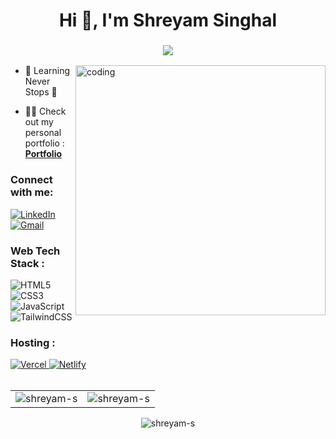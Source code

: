 <h1 align="center">Hi 👋, I'm Shreyam Singhal</h1>
<h3 align="center"> <img src="https://readme-typing-svg.herokuapp.com?font=Fira+Code&pause=1000&color=38F7A2&width=435&lines=An+Aspiring+Software+Engineer" /> </h3>
<img align="right" alt="coding" width="400" src="https://user-images.githubusercontent.com/55389276/140866485-8fb1c876-9a8f-4d6a-98dc-08c4981eaf70.gif">

- 🌱 Learning Never Stops 🚀

<!-- - 💬 Ask me about **Web Development, Java, DBMS, MySQL** -->

- 👨‍💻 Check out my personal portfolio : **<a href="https://personalportfoliowebsitee.netlify.app/" target="_blank">Portfolio</a>**


<h3 align="left">Connect with me:</h3>
<div align="left">
  <a href="https://www.linkedin.com/in/shreyam-singhal-a1422a22b/"><img alt="LinkedIn" src="https://img.shields.io/badge/linkedin-%230077B5.svg?style=for-the-badge&logo=linkedin&logoColor=white"/></a>
  <a href="mailto:shreyamsinghal.student@gmail.com"><img alt="Gmail" src="https://img.shields.io/badge/Gmail-D14836?style=for-the-badge&logo=gmail&logoColor=white"/></a>
   <!-- <a href="https://www.instagram.com/"><img alt="Instagram" src="https://img.shields.io/badge/Instagram-E4405F?style=for-the-badge&logo=instagram&logoColor=white"/></a> -->
  
</div>

<h3 align="left">Web Tech Stack :</h3>
<div align="left">
<img alt="HTML5" src="https://img.shields.io/badge/html5-%23E34F26.svg?style=for-the-badge&logo=html5&logoColor=white"/>
<img alt="CSS3" src="https://img.shields.io/badge/css3-%231572B6.svg?style=for-the-badge&logo=css3&logoColor=white"/> 
<img alt="JavaScript" src="https://img.shields.io/badge/javascript-%23323330.svg?style=for-the-badge&logo=javascript&logoColor=%23F7DF1E"/> 
<!-- <img alt="jQuery" src="https://img.shields.io/badge/jquery-%230769AD.svg?style=for-the-badge&logo=jquery&logoColor=white"/>  -->
<img alt="TailwindCSS" src="https://img.shields.io/badge/Tailwind_CSS-38B2AC?style=for-the-badge&logo=tailwind-css&logoColor=white"/>
<!-- <img alt="Bootstrap" src="https://img.shields.io/badge/bootstrap-%23563D7C.svg?style=for-the-badge&logo=bootstrap&logoColor=white"/> -->
<!-- <img alt="sass" src="https://img.shields.io/badge/Sass-CC6699?style=for-the-badge&logo=sass&logoColor=white"/> -->
<br>
<!-- <img alt="PHP" src="https://img.shields.io/badge/php-%23777BB4.svg?style=for-the-badge&logo=php&logoColor=white"/> -->
<!-- <img alt="NodeJS" src="https://img.shields.io/badge/node.js-%2343853D.svg?style=for-the-badge&logo=node-dot-js&logoColor=white"/> -->
<!-- <img alt="ExpressJS" src="https://img.shields.io/badge/Express.js-000000?style=for-the-badge&logo=express&logoColor=white"/> -->
<!-- <img alt="React" src="https://img.shields.io/badge/react-%2320232a.svg?style=for-the-badge&logo=react&logoColor=%2361DAFB"/> -->
<!-- <img alt="mui" src="https://img.shields.io/badge/Material%20UI-007FFF?style=for-the-badge&logo=mui&logoColor=white"/> -->
<!-- <img alt="chakraui" src="https://img.shields.io/badge/Chakra--UI-319795?style=for-the-badge&logo=chakra-ui&logoColor=white"/> -->
<!-- <img alt="Redux" src="https://img.shields.io/badge/Redux-593D88?style=for-the-badge&logo=redux&logoColor=white"/> -->
<!-- <img alt="NextJS" src="https://img.shields.io/badge/next.js-000000?style=for-the-badge&logo=nextdotjs&logoColor=white"/> -->
<!-- <img alt="sockteio" src="https://img.shields.io/badge/Socket.io-010101?&style=for-the-badge&logo=Socket.io&logoColor=white"/> -->
</div>

<h3 align="left">Hosting :</h3>
<div align="left">
<!--   <img alt="AWS" src="https://img.shields.io/badge/Amazon_AWS-FF9900?style=for-the-badge&logo=amazonaws&logoColor=white"/> -->
  <!-- <img alt="DigitalOcean" src="https://img.shields.io/badge/DigitalOcean-%230167ff.svg?style=for-the-badge&logo=digitalOcean&logoColor=white"/> -->
  <!-- <img alt="Firebase" src="https://img.shields.io/badge/firebase-%23039BE5.svg?style=for-the-badge&logo=firebase"/> -->
  <!-- <img alt="Heroku" src="https://img.shields.io/badge/heroku-%23430098.svg?style=for-the-badge&logo=heroku&logoColor=white"/> -->
  <a href="https://vercel.com/shreyam-singhals-projects"><img alt="Vercel" src="https://img.shields.io/badge/Vercel-000000?style=for-the-badge&logo=vercel&logoColor=white"/>
  <a href="https://app.netlify.com/teams/imshreyam/sites"><img alt="Netlify" src="https://img.shields.io/badge/Netlify-00C7B7?style=for-the-badge&logo=netlify&logoColor=white"/></a>
</div><br/></a>

<table>
  <tr>
    <td><img src="https://github-readme-stats.vercel.app/api/top-langs?username=shreyam-s&show_icons=true&locale=en&layout=compact" alt="shreyam-s" /></td>
    <td><img src="https://github-readme-stats.vercel.app/api?username=shreyam-s&show_icons=true&locale=en" alt="shreyam-s" /></td>
  </tr>
</table>

<div align="center">
<p><img align="center" src="https://github-readme-streak-stats.herokuapp.com/?user=shreyam-s&" alt="shreyam-s" /></p>
  </div>
